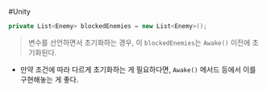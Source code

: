 #Unity

```cs
private List<Enemy> blockedEnemies = new List<Enemy>();
```
> 변수를 선언하면서 초기화하는 경우, 이 `blockedEnemies`는 `Awake()` 이전에 초기화된다.

- 만약 조건에 따라 다르게 초기화하는 게 필요하다면, `Awake()` 메서드 등에서 이를 구현해놓는 게 좋다.
